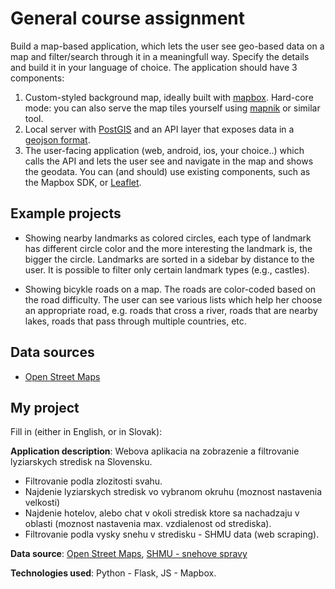 # General course assignment

Build a map-based application, which lets the user see geo-based data on a map and filter/search through it in a meaningfull way. Specify the details and build it in your language of choice. The application should have 3 components:

1. Custom-styled background map, ideally built with [mapbox](http://mapbox.com). Hard-core mode: you can also serve the map tiles yourself using [mapnik](http://mapnik.org/) or similar tool.
2. Local server with [PostGIS](http://postgis.net/) and an API layer that exposes data in a [geojson format](http://geojson.org/).
3. The user-facing application (web, android, ios, your choice..) which calls the API and lets the user see and navigate in the map and shows the geodata. You can (and should) use existing components, such as the Mapbox SDK, or [Leaflet](http://leafletjs.com/).

## Example projects

- Showing nearby landmarks as colored circles, each type of landmark has different circle color and the more interesting the landmark is, the bigger the circle. Landmarks are sorted in a sidebar by distance to the user. It is possible to filter only certain landmark types (e.g., castles).

- Showing bicykle roads on a map. The roads are color-coded based on the road difficulty. The user can see various lists which help her choose an appropriate road, e.g. roads that cross a river, roads that are nearby lakes, roads that pass through multiple countries, etc.

## Data sources

- [Open Street Maps](https://www.openstreetmap.org/)

## My project

Fill in (either in English, or in Slovak):

**Application description**: Webova aplikacia na zobrazenie a filtrovanie lyziarskych stredisk na Slovensku.
* Filtrovanie podla zlozitosti svahu.
* Najdenie lyziarskych stredisk vo vybranom okruhu (moznost nastavenia velkosti)
* Najdenie hotelov, alebo chat v okoli stredisk ktore sa nachadzaju v  oblasti (moznost nastavenia max. vzdialenost od strediska).
* Filtrovanie podla vysky snehu v stredisku - SHMU data (web scraping).

**Data source**: [Open Street Maps](https://www.openstreetmap.org/), [SHMU - snehove spravy](http://www.shmu.sk/sk/?page=68)

**Technologies used**: Python - Flask, JS - Mapbox.

